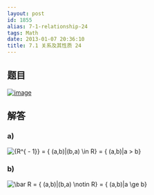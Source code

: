 ```yaml
---
layout: post
id: 1855
alias: 7-1-relationship-24
tags: Math
date: 2013-01-07 20:36:10
title: 7.1 关系及其性质 24
---
```


## 题目

[![image](http://freewind.me/wp-content/uploads/2013/01/image129.png "image")](http://freewind.me/wp-content/uploads/2013/01/image129.png)

## 解答

### a)

![{R^{ - 1}} = \{ (a,b)|(b,a) \in R\}  = \{ (a,b)|a > b\} ](http://chart.apis.google.com/chart?cht=tx&chs=1x0&chf=bg,s,FFFFFF00&chco=000000&chl=%7BR%5E%7B%20-%201%7D%7D%20%3D%20%5C%7B%20%28a%2Cb%29%7C%28b%2Ca%29%20%5Cin%20R%5C%7D%20%20%3D%20%5C%7B%20%28a%2Cb%29%7Ca%20%3E%20b%5C%7D%20)

### b) 

![\bar R = \{ (a,b)|(b,a) \notin R\}  = \{ (a,b)|a \ge b\} ](http://chart.apis.google.com/chart?cht=tx&chs=1x0&chf=bg,s,FFFFFF00&chco=000000&chl=%5Cbar%20R%20%3D%20%5C%7B%20%28a%2Cb%29%7C%28b%2Ca%29%20%5Cnotin%20R%5C%7D%20%20%3D%20%5C%7B%20%28a%2Cb%29%7Ca%20%5Cge%20b%5C%7D%20)
